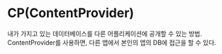 # CP(ContentProvider)
내가 가지고 있는 데이터베이스를 다른 어플리케이션에 공개할 수 있는 방법.
ContentProvider를 사용하면, 다른 앱에서 본인의 앱의 DB에 접근을 할 수 있다.




